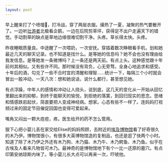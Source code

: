 ```yaml
---
layout: post
---
```


早上醒来打了个喷嚏🤧，打冷战，穿了两层衣服。燥热了一夏，凝聚的热气要散开了。一边听[壮游者](https://podcasts.apple.com/us/podcast/%E5%A3%AE%E6%B8%B8%E8%80%85-%E4%BA%BA%E6%96%87%E6%97%85%E8%A1%8C%E5%A3%B0%E9%9F%B3%E6%B8%B8%E8%AE%B0/id1471628291)北极看企鹅，一边在后院剪草坪，获得足不出户走遍天下的错觉。手动割草的缺点是草地边缘很难切割干净。头疼。草长得太快。头疼。

昨夜睡眠质量良。中途醒了一次喂奶，一次安抚。穿插着数次睁眼看手机，划和她最近几天的聊天记录。也不知道是找什么。是等她的信息吗？她不会也没有理由给我发信息。是等她发一条微博吗？上一条还是两天前。有点上头。这种感觉跟十年前何其相似。又有些许不同。那时候没有背负，心无旁骛，全身心地追求和感受。十年后的酒，勾兑了一些不合时宜的清醒和理智……统计一下，每隔三个小时就会冒出一股冲动，一天八次：想和她说话，说什么都行，甚至想见她。

有点浮躁，中年人的感情和冲动让人挠头，说到底，这几天的变化从一开始从回忆里翻出来的抑郁，到终于能聊天的愉悦，到拒绝的落寞，到回归现实的思念。思绪和情感跌宕起伏，简直要把人变成神经病。想家。心态有些不一样了。连妈妈打视频过来的固定节目催促回国也变得可爱起来。

嘴角又闷出一颗大痘痘，疼。医生给开的药不怎么管用。

狠下心把小婴儿丢在家交给Elise的妈妈照顾，去附近的[埃及博物馆](https://egyptianmuseum.org/)看了好奇很久的木乃伊。博物馆很小，有很多大英博物馆造的复制品，也还是逛了快两个小时。知道了除了木乃伊之外还有木乃狗、木乃猫、木乃牛、木乃鳄鱼、木乃鱼。似乎在古埃及人看来凡物皆可木乃。最神奇的是博物馆地下有个一比一还原的墓穴。有点印第安纳琼斯内味了。等小婴儿长大点可以再来一次，吓唬他。